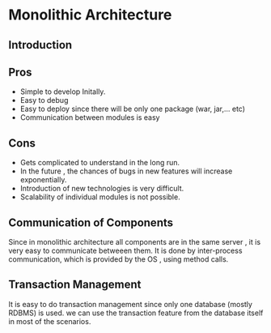 # Monolithic Architecture

## Introduction

## Pros

* Simple to develop Initally.
* Easy to debug
* Easy to deploy since  there will be only one package (war, jar,... etc)
* Communication between modules is easy

## Cons

* Gets complicated to understand in the long run.
* In the future , the chances of bugs in new features will increase exponentially.
* Introduction of new technologies is very difficult. 
* Scalability of individual modules is not possible.

## Communication of Components

Since in monolithic architecture all components are in the same server , it is very easy to communicate betweeen them.
It is done by inter-process communication, which is provided by the OS , using method calls.

## Transaction Management

It is easy to do transaction management since only one database (mostly RDBMS) is used. we can use the transaction feature from the database itself in most of the scenarios.